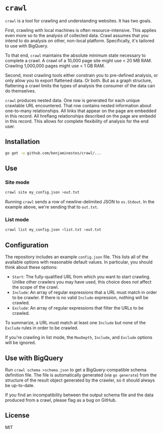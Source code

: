 # `crawl`

`crawl` is a tool for crawling and understanding websites. It has two goals.

First, crawling with local machines is often resource-intensive. This applies
even more so to the analysis of collected data. Crawl assumes that you intend to
do analysis on other, non-local platform. Specifically, it's tailored to use
with BigQuery.

To that end, `crawl` maintains the absolute minimum state necessary to complete
a crawl. A crawl of a 10,000 page site might use < 20 MB RAM. Crawling 1,000,000
pages might use < 1 GB RAM.

Second, most crawling tools either constrain you to pre-defined analysis, or
only allow you to export flattened data. Or both. But as a graph structure,
flattening a crawl limits the types of analysis the consumer of the data can
do themselves.

`crawl` produces nested data. One row is generated for each unique crawlable URL
encountered. That row contains nested information about one-to-many
relationships. All links that appear on the page are embedded in this record.
All hreflang relationships described on the page are embedd in this record. This
allows for complete flexibility of analysis for the end user.

## Installation

```sh
go get -u github.com/benjaminestes/crawl/...
```

## Use

### Site mode

```sh
crawl site my_config.json >out.txt
```

Running `crawl` sends a row of newline-delimited JSON to `os.Stdout`. In the example above, we're sending that to `out.txt`.

### List mode

```sh
crawl list my_config.json <list.txt >out.txt
```

## Configuration

The repository includes an example `config.json` file. This lists all of the
available options with reasonable default values. In particular, you should
think about these options:

- `Start`: The fully-qualified URL from which you want to start crawling. Unlike
other crawlers you may have used, this choice does _not_ affect the scope of the
crawl.
- `Include`: An array of regular expressions that a URL must match in order to
be crawler. If there is no valid `Include` expression, nothing will be crawled.
- `Exclude`: An array of regular expressions that filter the URLs to be crawled.

To summarize, a URL must match at least one `Include` but none of the `Exclude`
rules in order to be crawled.

If you're crawling in list mode, the `MaxDepth`, `Include`, and `Exclude`
options will be ignored.

## Use with BigQuery

Run `crawl schema >schema.json` to get a BigQuery-compatible schema definition
file. The file is automatically generated (via `go generate`) from the structure
of the result object generated by the crawler, so it should always be
up-to-date.

If you find an incompatibility between the output schema file and the data
produced from a crawl, please flag as a bug on GitHub.

## License

MIT
